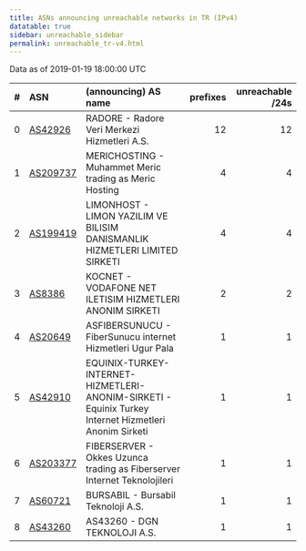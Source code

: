 ```yaml
---
title: ASNs announcing unreachable networks in TR (IPv4)
datatable: true
sidebar: unreachable_sidebar
permalink: unreachable_tr-v4.html
---
```


Data as of 2019-01-19 18:00:00 UTC


<div class="datatable-begin"></div>

|   # | ASN                                      | (announcing) AS name                                                                                  |   prefixes |   unreachable /24s |
|----:|:-----------------------------------------|:------------------------------------------------------------------------------------------------------|-----------:|-------------------:|
|   0 | [AS42926](unreachable_AS42926-v4.html)   | RADORE - Radore Veri Merkezi Hizmetleri A.S.                                                          |         12 |                 12 |
|   1 | [AS209737](unreachable_AS209737-v4.html) | MERICHOSTING - Muhammet Meric trading as Meric Hosting                                                |          4 |                  4 |
|   2 | [AS199419](unreachable_AS199419-v4.html) | LIMONHOST - LIMON YAZILIM VE BILISIM DANISMANLIK HIZMETLERI LIMITED SIRKETI                           |          4 |                  4 |
|   3 | [AS8386](unreachable_AS8386-v4.html)     | KOCNET - VODAFONE NET ILETISIM HIZMETLERI ANONIM SIRKETI                                              |          2 |                  2 |
|   4 | [AS20649](unreachable_AS20649-v4.html)   | ASFIBERSUNUCU - FiberSunucu internet Hizmetleri Ugur Pala                                             |          1 |                  1 |
|   5 | [AS42910](unreachable_AS42910-v4.html)   | EQUINIX-TURKEY-INTERNET-HIZMETLERI-ANONIM-SIRKETI - Equinix Turkey Internet Hizmetleri Anonim Sirketi |          1 |                  1 |
|   6 | [AS203377](unreachable_AS203377-v4.html) | FIBERSERVER - Okkes Uzunca trading as Fiberserver Internet Teknolojileri                              |          1 |                  1 |
|   7 | [AS60721](unreachable_AS60721-v4.html)   | BURSABIL - Bursabil Teknoloji A.S.                                                                    |          1 |                  1 |
|   8 | [AS43260](unreachable_AS43260-v4.html)   | AS43260 - DGN TEKNOLOJI A.S.                                                                          |          1 |                  1 |

<div class="datatable-end"></div>